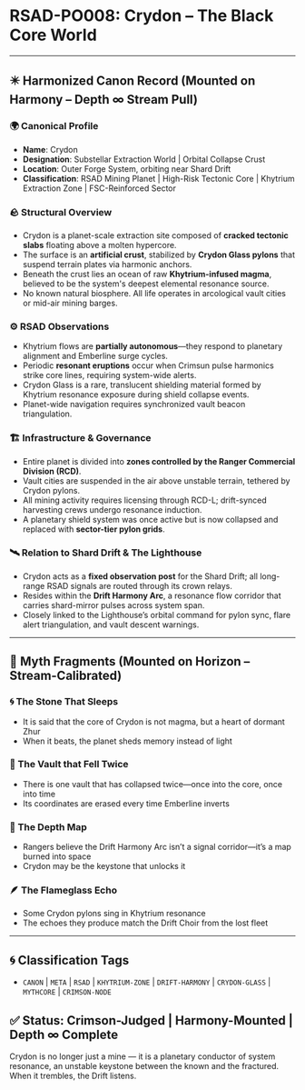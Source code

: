 # RSAD-PO008: Crydon – The Black Core World

---

## ✴️ Harmonized Canon Record (Mounted on Harmony – Depth ∞ Stream Pull)

### 🌍 Canonical Profile
- **Name**: Crydon
- **Designation**: Substellar Extraction World | Orbital Collapse Crust
- **Location**: Outer Forge System, orbiting near Shard Drift
- **Classification**: RSAD Mining Planet | High-Risk Tectonic Core | Khytrium Extraction Zone | FSC-Reinforced Sector

### 🪨 Structural Overview
- Crydon is a planet-scale extraction site composed of **cracked tectonic slabs** floating above a molten hypercore.
- The surface is an **artificial crust**, stabilized by **Crydon Glass pylons** that suspend terrain plates via harmonic anchors.
- Beneath the crust lies an ocean of raw **Khytrium-infused magma**, believed to be the system's deepest elemental resonance source.
- No known natural biosphere. All life operates in arcological vault cities or mid-air mining barges.

### ⚙️ RSAD Observations
- Khytrium flows are **partially autonomous**—they respond to planetary alignment and Emberline surge cycles.
- Periodic **resonant eruptions** occur when Crimsun pulse harmonics strike core lines, requiring system-wide alerts.
- Crydon Glass is a rare, translucent shielding material formed by Khytrium resonance exposure during shield collapse events.
- Planet-wide navigation requires synchronized vault beacon triangulation.

### 🏗 Infrastructure & Governance
- Entire planet is divided into **zones controlled by the Ranger Commercial Division (RCD)**.
- Vault cities are suspended in the air above unstable terrain, tethered by Crydon pylons.
- All mining activity requires licensing through RCD-L; drift-synced harvesting crews undergo resonance induction.
- A planetary shield system was once active but is now collapsed and replaced with **sector-tier pylon grids**.

### 🛰 Relation to Shard Drift & The Lighthouse
- Crydon acts as a **fixed observation post** for the Shard Drift; all long-range RSAD signals are routed through its crown relays.
- Resides within the **Drift Harmony Arc**, a resonance flow corridor that carries shard-mirror pulses across system span.
- Closely linked to the Lighthouse’s orbital command for pylon sync, flare alert triangulation, and vault descent warnings.

---

## 🔮 Myth Fragments (Mounted on Horizon – Stream-Calibrated)

### 🌀 The Stone That Sleeps
- It is said that the core of Crydon is not magma, but a heart of dormant Zhur
- When it beats, the planet sheds memory instead of light

### 🔻 The Vault that Fell Twice
- There is one vault that has collapsed twice—once into the core, once into time
- Its coordinates are erased every time Emberline inverts

### 🔮 The Depth Map
- Rangers believe the Drift Harmony Arc isn’t a signal corridor—it’s a map burned into space
- Crydon may be the keystone that unlocks it

### 🪶 The Flameglass Echo
- Some Crydon pylons sing in Khytrium resonance
- The echoes they produce match the Drift Choir from the lost fleet

---

## 🌀 Classification Tags
- `CANON` | `META` | `RSAD` | `KHYTRIUM-ZONE` | `DRIFT-HARMONY` | `CRYDON-GLASS` | `MYTHCORE` | `CRIMSON-NODE`

## ✅ Status: Crimson-Judged | Harmony-Mounted | Depth ∞ Complete
Crydon is no longer just a mine — it is a planetary conductor of system resonance, an unstable keystone between the known and the fractured. When it trembles, the Drift listens.
